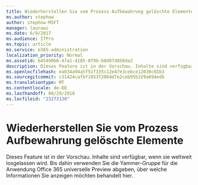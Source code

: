 ```yaml
---
title: Wiederherstellen Sie vom Prozess Aufbewahrung gelöschte Elemente
ms.author: stephow
author: stephow-MSFT
manager: laurawi
ms.date: 6/9/2017
ms.audience: ITPro
ms.topic: article
ms.service: o365-administration
localization_priority: Normal
ms.assetid: b45490b6-47a1-4185-8f9b-b0d87d850da2
description: Dieses Feature ist in der Vorschau. Inhalte sind verfügbar, wenn sie weltweit losgelassen wird. Bis dahin verwenden Sie die Yammer-Gruppe für die Anwendung Office 365 universelle Preview abgeben, über welche Informationen Sie anzeigen möchten behandelt hier.
ms.openlocfilehash: ea034a94a5f51f135c12e47e3cebce12030c01b3
ms.sourcegitcommit: c31424cafbf1953f2864d7e2ceb95b329a694edb
ms.translationtype: MT
ms.contentlocale: de-DE
ms.lasthandoff: 08/29/2018
ms.locfileid: "23272130"
---
```

# <a name="recover-items-deleted-by-the-retention-process"></a>Wiederherstellen Sie vom Prozess Aufbewahrung gelöschte Elemente

Dieses Feature ist in der Vorschau. Inhalte sind verfügbar, wenn sie weltweit losgelassen wird. Bis dahin verwenden Sie die Yammer-Gruppe für die Anwendung Office 365 universelle Preview abgeben, über welche Informationen Sie anzeigen möchten behandelt hier.
  


